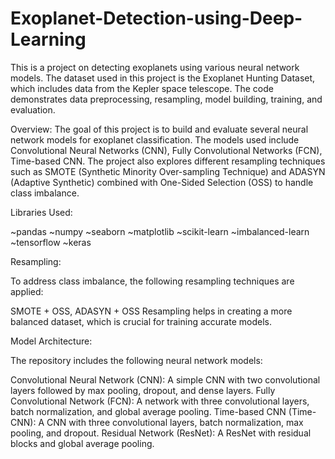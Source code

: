 # Exoplanet-Detection-using-Deep-Learning

This is a project on detecting exoplanets using various neural network models. The dataset used in this project is the Exoplanet Hunting Dataset, which includes data from the Kepler space telescope. The code demonstrates data preprocessing, resampling, model building, training, and evaluation.

Overview:
The goal of this project is to build and evaluate several neural network models for exoplanet classification. The models used include Convolutional Neural Networks (CNN), Fully Convolutional Networks (FCN), Time-based CNN. The project also explores different resampling techniques such as SMOTE (Synthetic Minority Over-sampling Technique) and ADASYN (Adaptive Synthetic) combined with One-Sided Selection (OSS) to handle class imbalance.

Libraries Used:

  ~pandas
  ~numpy
  ~seaborn
  ~matplotlib
  ~scikit-learn
  ~imbalanced-learn
  ~tensorflow
  ~keras
  
Resampling:

To address class imbalance, the following resampling techniques are applied:

SMOTE + OSS,
ADASYN + OSS
Resampling helps in creating a more balanced dataset, which is crucial for training accurate models.

Model Architecture:

The repository includes the following neural network models:

Convolutional Neural Network (CNN): A simple CNN with two convolutional layers followed by max pooling, dropout, and dense layers.
Fully Convolutional Network (FCN): A network with three convolutional layers, batch normalization, and global average pooling.
Time-based CNN (Time-CNN): A CNN with three convolutional layers, batch normalization, max pooling, and dropout.
Residual Network (ResNet): A ResNet with residual blocks and global average pooling.
